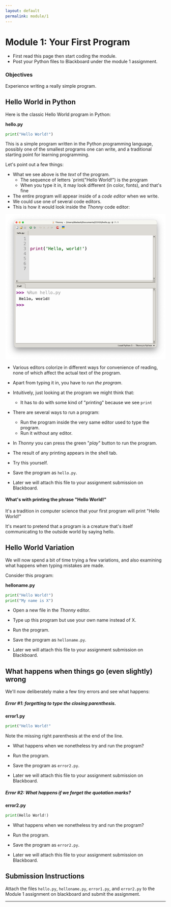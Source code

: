 ```yaml
---
layout: default
permalink: module/1
---
```


# Module 1: Your First Program

* First read this page then start coding the module.
* Post your Python files to Blackboard under the module 1 assignment.


### Objectives

Experience writing a really simple program.  


## Hello World in Python 

Here is the classic Hello World program in Python:

__hello.py__
 ```Python
print("Hello World!")
 ```

This is a simple program written in the Python programming language, possibly one of the smallest programs one can write, and a traditional starting point for learning programming.

Let's point out a few things:
* What we see above is the _text_ of the program.
	* The sequence of letters `print("Hello World!") is the program
	* When you type it in, it may look different (in color, fonts), and that's fine
* The entire program will appear inside of a _code editor_ when we write.
* We could use one of several code editors.
* This is how it would look inside the _Thonny_ code editor:

![Thonny](../images/Thonny.png "Thonny Editor")

* Various editors colorize in different ways for convenience of reading, none of which affect the actual text of the program.

* Apart from typing it in, you have to _run the program_.

* Intuitively, just looking at the program we might think that:
	* It has to do with some kind of "printing" because we see `print`

* There are several ways to run a program: 
	* Run the program inside the very same editor used to type the program.
	* Run it without any editor.

* In _Thonny_ you can press the green "_play_" button to run the program. 

* The result of any printing appears in the shell tab. 

* Try this yourself. 

* Save the program as `hello.py`.

* Later we will attach this file to your assignment submission on Blackboard.

#### What's with printing the phrase "Hello World!"

It's a tradition in computer science that your first program will print "Hello World!"

It's meant to pretend that a program is a creature that's itself communicating to the outside world by saying hello.


## Hello World Variation

We will now spend a bit of time trying a few variations, and also examining what happens when typing mistakes are made.

Consider this program:

__helloname.py__
```Python
print("Hello World!")
print("My name is X")
```

* Open a new file in the _Thonny_ editor.

* Type up this program but use your own name instead of X.

* Run the program. 

* Save the program as `helloname.py`.

* Later we will attach this file to your assignment submission on Blackboard.


## What happens when things go (even slightly) wrong

We'll now deliberately make a few tiny errors and see what happens:

##### Error #1: forgetting to type the closing parenthesis.

__error1.py__
```Python
print("Hello World!"
```

Note the missing right parenthesis at the end of the line.

* What happens when we nonetheless try and run the program?

* Run the program. 

* Save the program as `error2.py`.

* Later we will attach this file to your assignment submission on Blackboard.


##### Error #2: What happens if we forget the quotation marks?

__error2.py__
```Python
print(Hello World!)
```

* What happens when we nonetheless try and run the program?


* Run the program. 

* Save the program as `error2.py`.

* Later we will attach this file to your assignment submission on Blackboard.


## Submission Instructions

Attach the files `hello.py`, `helloname.py`, `error1.py`, and `error2.py` to the Module 1 assignment on blackboard and submit the assignment. 


___




  
